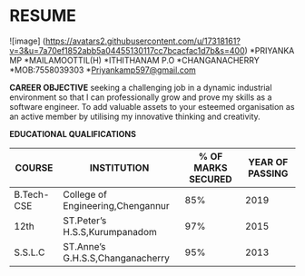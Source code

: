    # RESUME
 
  
   ![image] (https://avatars2.githubusercontent.com/u/17318161?v=3&u=7a70ef1852abb5a04455130117cc7bcacfac1d7b&s=400)       *PRIYANKA MP
                                                                                                                           *MAILAMOOTTIL(H)
                                                                                                                           *ITHITHANAM P.O
                                                                                                                           *CHANGANACHERRY
                                                                                                                           *MOB:7558039303
                                                                                                                 *Priyankamp597@gmail.com    
                                                                                                   
                                                                                                   
    
    
    
    
    
  **CAREER OBJECTIVE**
  seeking a challenging job in a dynamic  industrial environment so that I can professionally grow 
  and prove my skills as a software engineer. To add valuable assets to your esteemed organisation as an active member
  by utilising my innovative thinking and creativity.
    
    
   
   
   **EDUCATIONAL QUALIFICATIONS**
   
   COURSE    | INSTITUTION    | % OF MARKS SECURED | YEAR OF PASSING 
------------ | -------------  | ------------------ | --------------- 
B.Tech-CSE| College of Engineering,Chengannur | 85% | 2019
12th | ST.Peter’s  H.S.S,Kurumpanadom | 97% | 2015
S.S.L.C | ST.Anne’s  G.H.S.S,Changanacherry | 95% | 2013 


